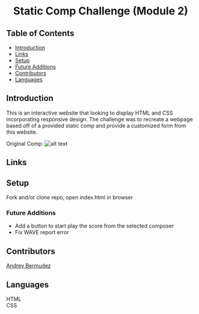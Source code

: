 <h1 align="center">Static Comp Challenge (Module 2)</h1>

## Table of Contents
* [Introduction](#introduction)
* [Links](#Links)
* [Setup](#Setup)
* [Future Additions](#Future-Additions)
* [Contributors](#Contributors)
* [Languages](#Languages)

## Introduction
This is an interactive website that looking to display HTML and CSS incorporating responsive design. The challenge was to recreate a webpage based off of a provided static comp and provide a customized form from this website.

Original Comp: 
![alt text](https://frontend.turing.edu/assets/images/static-comp-challenge-2.jpg "Original Comp")

## Links  


## Setup
Fork and/or clone repo, open index.html in browser

### Future Additions
- Add a button to start play the score from the selected composer 
- Fix WAVE report error

## Contributors
[Andrey Bermudez](https://github.com/Andrey-1992)<br>

## Languages
HTML<br>
CSS  
